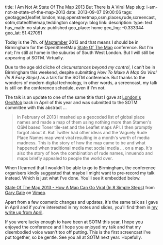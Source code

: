 title: I Am Not At State Of The Map 2013 But There Is A Viral Map
slug: i-am-not-at-state-of-the-map-2013
date: 2013-09-07 09:00:06
tags: geotagged,leaflet,london,map,openstreetmap,osm,places,rude,screencast,sotm,stateofthemap,teddington
category: blog
link: 
description: 
type: text
has_math: no
status: published
geo_place: home
geo_lng: -0.333344
geo_lat: 51.427051

Today is the 7th. of <a href="http://maptember.org/" target="_blank" rel="noopener">Maptember</a> 2013 and that means I should be in Birmingham for the OpenStreetMap <a href="http://2013.stateofthemap.org/" target="_blank" rel="noopener">State Of The Map</a> conference. But I'm not; I'm still at home in the suburbs of South West London. But I will still be appearing at SOTM. Virtually.

Due to the age old cliche of *circumstances beyond my control*, I can't be in Birmingham this weekend, despite submitting *How To Make A Map Go Viral (In 8 Easy Steps)* as a talk for the SOTM conference. But thanks to the wonders of modern digital technology, in other words, a screencast, my talk is still on the conference schedule, even if I'm not.

The talk is an update to one of the same title that I gave at [London's GeoMob](http://geomobldn.org/post/44291757142/spring-geomob-25th-of-april-at-ucl "http://geomobldn.org/post/44291757142/spring-geomob-25th-of-april-at-ucl") back in April of this year and was submitted to the SOTM committee with this abstract ...


> In February of 2013 I mashed up a geocoded list of global place names and made a map of them using nothing more than Stamen's OSM based Toner tile-set and the Leaflet maps API. I then promptly forgot about it. But Twitter had other ideas and the Vaguely Rude Place Names map went viral resulting in a month's worth of media madness. This is the story of how the map came to be and what happened when traditional media met social media ... on a map. It's also the story of how the combination of rude names, innuendo and maps briefly appealed to people the world over.



When I learned that I wouldn't be able to go to Birmingham, the conference organisers kindly suggested that maybe I might want to pre-record my talk instead. Which is just what I've done. You'll see it embedded below.

<!-- TEASER_END -->

 [State Of The Map 2013 - How A Map Can Go Viral (In 8 Simple Steps)](http://vimeo.com/73948643 "http://vimeo.com/73948643") from [Gary Gale](http://vimeo.com/user3382996 "http://vimeo.com/user3382996") on [Vimeo](https://vimeo.com "https://vimeo.com").



Apart from a few cosmetic changes and updates, it's the same talk as I gave in April and if you're interested in my notes and slides, you'll find them in [my write up from April](/2013/04/26/how-a-map-can-go-viral/ "/2013/04/26/how-a-map-can-go-viral/").

If you were lucky enough to have been at SOTM this year, I hope you enjoyed the conference and I hope you enjoyed my talk and that my disembodied voice wasn't too off putting. This is the first screencast I've put together, so be gentle. See you all at SOTM next year. Hopefully.



